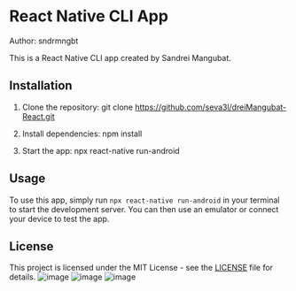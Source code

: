# React Native CLI App

Author: sndrmngbt

This is a React Native CLI app created by Sandrei Mangubat.

## Installation

1. Clone the repository:
git clone https://github.com/seva3l/dreiMangubat-React.git

2. Install dependencies:
npm install

3. Start the app:
npx react-native run-android


## Usage

To use this app, simply run `npx react-native run-android` in your terminal to start the development server. You can then use an emulator or connect your device to test the app.

## License

This project is licensed under the MIT License - see the [LICENSE](LICENSE) file for details.
![image](https://github.com/seva3l/Basic-React-App/assets/54838442/9a2687eb-977c-49c8-ad47-e7abd09bd73c)
![image](https://github.com/seva3l/Basic-React-App/assets/54838442/ec1f909a-a17f-4520-b434-4ca14653833f)
![image](https://github.com/seva3l/Basic-React-App/assets/54838442/f5c39fe0-c810-4c30-ac1b-c1bdbc79a16e)

